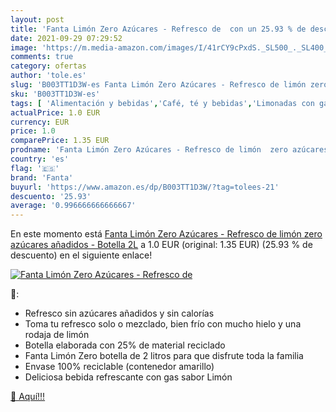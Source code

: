 ```yaml
---
layout: post
title: 'Fanta Limón Zero Azúcares - Refresco de  con un 25.93 % de descuento'
date: 2021-09-29 07:29:52
image: 'https://m.media-amazon.com/images/I/41rCY9cPxdS._SL500_._SL400_.jpg'
comments: true
category: ofertas
author: 'tole.es'
slug: 'B003TT1D3W-es Fanta Limón Zero Azúcares - Refresco de limón zero...'
sku: 'B003TT1D3W-es'
tags: [ 'Alimentación y bebidas','Café, té y bebidas','Limonadas con gas','Refrescos con gas','fanta', ]
actualPrice: 1.0 EUR
currency: EUR
price: 1.0
comparePrice: 1.35 EUR
prodname: 'Fanta Limón Zero Azúcares - Refresco de limón  zero azúcares añadidos - Botella 2L'
country: 'es'
flag: '🇪🇸'
brand: 'Fanta'
buyurl: 'https://www.amazon.es/dp/B003TT1D3W/?tag=tolees-21'
descuento: '25.93'
average: '0.996666666666667'
---
```


En este momento está [Fanta Limón Zero Azúcares - Refresco de limón  zero azúcares añadidos - Botella 2L](https://www.amazon.es/dp/B003TT1D3W/?tag=tolees-21) a 1.0 EUR (original: 1.35 EUR) (25.93 %  de descuento) en el siguiente enlace!

[![Fanta Limón Zero Azúcares - Refresco de ](https://m.media-amazon.com/images/I/41rCY9cPxdS._SL500_._SL400_.jpg)](https://www.amazon.es/dp/B003TT1D3W/?tag=tolees-21)

🔎:

- Refresco sin azúcares añadidos y sin calorías
- Toma tu refresco solo o mezclado, bien frío con mucho hielo y una rodaja de limón
- Botella elaborada con 25% de material reciclado
- Fanta Limón Zero botella de 2 litros para que disfrute toda la familia
- Envase 100% reciclable (contenedor amarillo)
- Deliciosa bebida refrescante con gas sabor Limón

[🛒 Aquí!!!](https://www.amazon.es/dp/B003TT1D3W/?tag=tolees-21)
